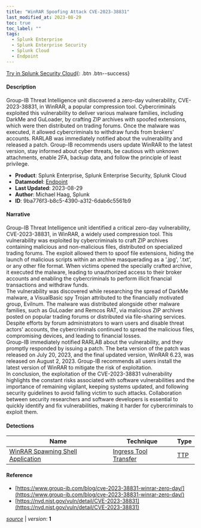 ```yaml
---
title: "WinRAR Spoofing Attack CVE-2023-38831"
last_modified_at: 2023-08-29
toc: true
toc_label: ""
tags:
  - Splunk Enterprise
  - Splunk Enterprise Security
  - Splunk Cloud
  - Endpoint
---
```


[Try in Splunk Security Cloud](https://www.splunk.com/en_us/cyber-security.html){: .btn .btn--success}

#### Description

Group-IB Threat Intelligence unit discovered a zero-day vulnerability, CVE-2023-38831, in WinRAR, a popular compression tool. Cybercriminals exploited this vulnerability to deliver various malware families, including DarkMe and GuLoader, by crafting ZIP archives with spoofed extensions, which were then distributed on trading forums. Once the malware was executed, it allowed cybercriminals to withdraw funds from brokers' accounts. RARLAB was immediately notified about the vulnerability and released a patch. Group-IB recommends users update WinRAR to the latest version, stay informed about cyber threats, be cautious with unknown attachments, enable 2FA, backup data, and follow the principle of least privilege.

- **Product**: Splunk Enterprise, Splunk Enterprise Security, Splunk Cloud
- **Datamodel**: [Endpoint](https://docs.splunk.com/Documentation/CIM/latest/User/Endpoint)
- **Last Updated**: 2023-08-29
- **Author**: Michael Haag, Splunk
- **ID**: 9ba776f3-b8c5-4390-a312-6dab6c5561b9

#### Narrative

Group-IB Threat Intelligence unit identified a critical zero-day vulnerability, CVE-2023-38831, in WinRAR, a widely used compression tool. This vulnerability was exploited by cybercriminals to craft ZIP archives containing malicious and non-malicious files, distributed on specialized trading forums. The exploit allowed them to spoof file extensions, hiding the launch of malicious scripts within an archive masquerading as a '.jpg', '.txt', or any other file format. When victims opened the specially crafted archive, it executed the malware, leading to unauthorized access to their broker accounts and enabling the cybercriminals to perform illicit financial transactions and withdraw funds. \
The vulnerability was discovered while researching the spread of DarkMe malware, a VisualBasic spy Trojan attributed to the financially motivated group, Evilnum. The malware was distributed alongside other malware families, such as GuLoader and Remcos RAT, via malicious ZIP archives posted on popular trading forums or distributed via file-sharing services. Despite efforts by forum administrators to warn users and disable threat actors' accounts, the cybercriminals continued to spread the malicious files, compromising devices, and leading to financial losses. \
Group-IB immediately notified RARLAB about the vulnerability, and they promptly responded by issuing a patch. The beta version of the patch was released on July 20, 2023, and the final updated version, WinRAR 6.23, was released on August 2, 2023. Group-IB recommends all users install the latest version of WinRAR to mitigate the risk of exploitation. \
In conclusion, the exploitation of the CVE-2023-38831 vulnerability highlights the constant risks associated with software vulnerabilities and the importance of remaining vigilant, keeping systems updated, and following security guidelines to avoid falling victim to such attacks. Collaboration between security researchers and software developers is essential to quickly identify and fix vulnerabilities, making it harder for cybercriminals to exploit them.

#### Detections

| Name        | Technique   | Type         |
| ----------- | ----------- |--------------|
| [WinRAR Spawning Shell Application](/endpoint/d2f36034-37fa-4bd4-8801-26807c15540f/) | [Ingress Tool Transfer](/tags/#ingress-tool-transfer) | [TTP](https://github.com/splunk/security_content/wiki/Detection-Analytic-Types) |

#### Reference

* [https://www.group-ib.com/blog/cve-2023-38831-winrar-zero-day/](https://www.group-ib.com/blog/cve-2023-38831-winrar-zero-day/)
* [https://nvd.nist.gov/vuln/detail/CVE-2023-38831](https://nvd.nist.gov/vuln/detail/CVE-2023-38831)



[*source*](https://github.com/splunk/security_content/tree/develop/stories/winrar_spoofing_attack_cve_2023_38831.yml) \| *version*: **1**